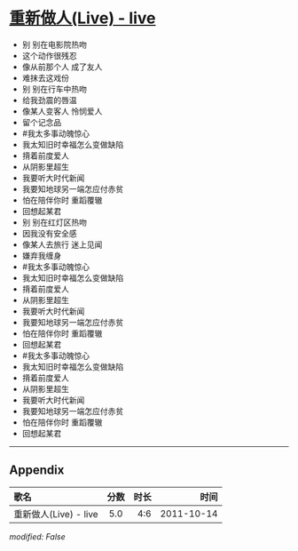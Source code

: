 # [重新做人(Live) - live](https://music.163.com/song?id=64187)

* 别 别在电影院热吻
* 这个动作很残忍
* 像从前那个人 成了友人
* 难抹去这戏份
* 别 别在行车中热吻
* 给我劲震的唇温
* 像某人变客人 怜悯爱人
* 留个记念品
* #我太多事动魄惊心
* 我太知旧时幸福怎么变做缺陷
* 揹着前度爱人
* 从阴影里超生
* 我要听大时代新闻
* 我要知地球另一端怎应付赤贫
* 怕在陪伴你时 重蹈覆辙
* 回想起某君
* 别 别在红灯区热吻
* 因我没有安全感
* 像某人去旅行 迷上见闻
* 嫌弃我缠身
* #我太多事动魄惊心
* 我太知旧时幸福怎么变做缺陷
* 揹着前度爱人
* 从阴影里超生
* 我要听大时代新闻
* 我要知地球另一端怎应付赤贫
* 怕在陪伴你时 重蹈覆辙
* 回想起某君
* #我太多事动魄惊心
* 我太知旧时幸福怎么变做缺陷
* 揹着前度爱人
* 从阴影里超生
* 我要听大时代新闻
* 我要知地球另一端怎应付赤贫
* 怕在陪伴你时 重蹈覆辙
* 回想起某君


---

## Appendix

|歌名|分数|时长|时间|
|:---|:---:|---:|---:|
|重新做人(Live) - live|5.0|4:6|2011-10-14

*modified: False*